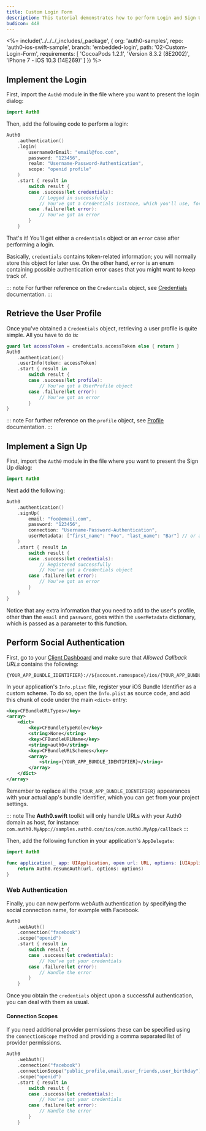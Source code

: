 ```yaml
---
title: Custom Login Form
description: This tutorial demonstrates how to perform Login and Sign Up by creating your own Login form.
budicon: 448
---
```


<%= include('../../../_includes/_package', {
  org: 'auth0-samples',
  repo: 'auth0-ios-swift-sample',
  branch: 'embedded-login',
  path: '02-Custom-Login-Form',
  requirements: [
    'CocoaPods 1.2.1',
    'Version 8.3.2 (8E2002)',
    'iPhone 7 - iOS 10.3 (14E269)'
  ]
}) %>

## Implement the Login

First, import the `Auth0` module in the file where you want to present the login dialog:

```swift
import Auth0
```

Then, add the following code to perform a login:

```swift
Auth0
    .authentication()
    .login(
        usernameOrEmail: "email@foo.com",
        password: "123456",
        realm: "Username-Password-Authentication",
        scope: "openid profile"
    )
    .start { result in
        switch result {
        case .success(let credentials):
            // Logged in successfully
            // You've got a Credentials instance, which you'll use, for example, to retrieve the User Profile
        case .failure(let error):
            // You've got an error
        }
    }
```

That's it! You'll get either a `credentials` object or an `error` case after performing a login.

Basically, `credentials` contains token-related information; you will normally store this object for later use. On the other hand, `error` is an enum containing possible authentication error cases that you might want to keep track of.

::: note
For further reference on the `Credentials` object, see [Credentials](https://github.com/auth0/Auth0.swift/blob/master/Auth0/Credentials.swift) documentation.
:::

## Retrieve the User Profile

Once you've obtained a `Credentials` object, retrieving a user profile is quite simple. All you have to do is:

```swift
guard let accessToken = credentials.accessToken else { return }
Auth0
    .authentication()
    .userInfo(token: accessToken)
    .start { result in
        switch result {
        case .success(let profile):
            // You've got a UserProfile object
        case .failure(let error):
            // You've got an error
        }
}
```

::: note
For further reference on the `profile` object, see [Profile](https://github.com/auth0/Auth0.swift/blob/master/Auth0/Profile.swift) documentation.
:::

## Implement a Sign Up

First, import the `Auth0` module in the file where you want to present the Sign Up dialog:

```swift
import Auth0
```

Next add the following:

```swift
Auth0
    .authentication()
    .signUp(
        email: "foo@email.com",
        password: "123456",
        connection: "Username-Password-Authentication",
        userMetadata: ["first_name": "Foo", "last_name": "Bar"] // or any extra user data you need
    )
    .start { result in
        switch result {
        case .success(let credentials):
            // Registered successfully
            // You've got a Credentials object
        case .failure(let error):
            // You've got an error
        }
    }
}
```

Notice that any extra information that you need to add to the user's profile, other than the `email` and `password`, goes within the `userMetadata` dictionary, which is passed as a parameter to this function.

## Perform Social Authentication

First, go to your [Client Dashboard](${manage_url}/#/applications/${account.clientId}/settings/${account.clientId}/settings) and make sure that *Allowed Callback URLs* contains the following:

```shell
{YOUR_APP_BUNDLE_IDENTIFIER}://${account.namespace}/ios/{YOUR_APP_BUNDLE_IDENTIFIER}/callback
```

In your application's `Info.plist` file, register your iOS Bundle Identifier as a custom scheme. To do so, open the `Info.plist` as source code, and add this chunk of code under the main `<dict>` entry:

```xml
<key>CFBundleURLTypes</key>
<array>
    <dict>
        <key>CFBundleTypeRole</key>
        <string>None</string>
        <key>CFBundleURLName</key>
        <string>auth0</string>
        <key>CFBundleURLSchemes</key>
        <array>
            <string>{YOUR_APP_BUNDLE_IDENTIFIER}</string>
        </array>
    </dict>
</array>
```

Remember to replace all the `{YOUR_APP_BUNDLE_IDENTIFIER}` appearances with your actual app's bundle identifier, which you can get from your project settings.

::: note
The **Auth0.swift** toolkit will only handle URLs with your Auth0 domain as host, for instance: `com.auth0.MyApp://samples.auth0.com/ios/com.auth0.MyApp/callback`
:::

Then, add the following function in your application's `AppDelegate`:

```swift
import Auth0
```

```swift
func application(_ app: UIApplication, open url: URL, options: [UIApplicationOpenURLOptionsKey : Any] = [:]) -> Bool {
    return Auth0.resumeAuth(url, options: options)
}
```

### Web Authentication

Finally, you can now perform webAuth authentication by specifying the social connection name, for example with Facebook.

```swift
Auth0
    .webAuth()
    .connection("facebook")
    .scope("openid")
    .start { result in
        switch result {
        case .success(let credentials):
            // You've got your credentials
        case .failure(let error):
            // Handle the error
        }
    }
```

Once you obtain the `credentials` object upon a successful authentication, you can deal with them as usual.

#### Connection Scopes

If you need additional provider permissions these can be specified using the `connectionScope` method and providing
a comma separated list of provider permissions.

```swift
Auth0
    .webAuth()
    .connection("facebook")
    .connectionScope("public_profile,email,user_friends,user_birthday")
    .scope("openid")
    .start { result in
        switch result {
        case .success(let credentials):
            // You've got your credentials
        case .failure(let error):
            // Handle the error
        }
    }
```
